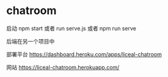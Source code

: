 # chatroom
启动
npm start 或者 run serve.js 或者 npm run serve

后端在另一个项目中

部署平台
https://dashboard.heroku.com/apps/liceal-chatroom

网站
https://liceal-chatroom.herokuapp.com/

